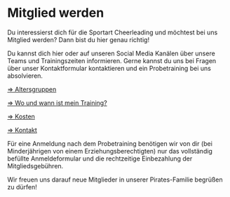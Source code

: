 # Mitglied werden

Du interessierst dich für die Sportart Cheerleading und möchtest bei uns Mitglied werden? Dann bist du hier genau richtig!

Du kannst dich hier oder auf unseren Social Media Kanälen über unsere Teams und Trainingszeiten informieren. Gerne kannst du uns bei Fragen über unser Kontaktformular kontaktieren und ein Probetraining bei uns absolvieren.

[⇒ Altersgruppen](http://vp-cheerleading.at/teams/)

[⇒ Wo und wann ist mein Training?](http://vp-cheerleading.at/training/)

[⇒ Kosten](http://vp-cheerleading.at/kosten/)

[⇒ Kontakt](http://vp-cheerleading.at/kontakt/)

Für eine Anmeldung nach dem Probetraining benötigen wir von dir (bei Minderjährigen von einem Erziehungsberechtigten) nur das vollständig befüllte Anmeldeformular und die rechtzeitige Einbezahlung der Mitgliedsgebühren.

Wir freuen uns darauf neue Mitglieder in unserer Pirates-Familie begrüßen zu dürfen!